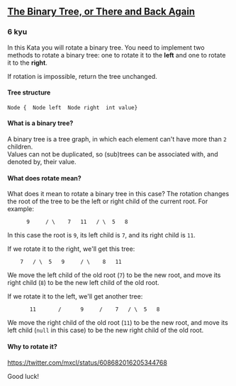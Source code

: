 <h2><a href=https://www.codewars.com/kata/5a6de0ec0136a1761d000093/train/python target="_blank">The Binary Tree, or There and Back Again</a></h2><h3>6 kyu</h3><p>In this Kata you will rotate a binary tree. You need to implement two methods to rotate a binary tree: one to rotate it to the <strong>left</strong> and one to rotate it to the <strong>right</strong>.</p><p>If rotation is impossible, return the tree unchanged.</p><h4 id="tree-structure">Tree structure</h4><pre><code class="language-java"><span class="cm-variable">Node</span> {  <span class="cm-variable">Node</span> <span class="cm-variable">left</span>  <span class="cm-variable">Node</span> <span class="cm-variable">right</span>  <span class="cm-type">int</span> <span class="cm-variable">value</span>}</code></pre><pre style="display: none;"><code class="language-haskell"><span class="cm-keyword">data</span> <span class="cm-variable-2">Tree</span> <span class="cm-variable">a</span> <span class="cm-keyword">=</span> <span class="cm-variable-2">Empty</span>            <span class="cm-variable">|</span> <span class="cm-variable-2">Node</span> { <span class="cm-variable">left</span>, <span class="cm-variable">right</span> <span class="cm-keyword">::</span> <span class="cm-variable-2">Tree</span> <span class="cm-variable">a</span> , <span class="cm-variable">value</span> <span class="cm-keyword">::</span> <span class="cm-variable">a</span> }            <span class="cm-keyword">deriving</span> (<span class="cm-builtin">Show</span>,<span class="cm-builtin">Eq</span>,<span class="cm-variable-2">Foldable</span>)</code></pre><pre style="display: none;"><code class="language-javascript"><span class="cm-variable">Object</span> { <span class="cm-variable">left</span>: <span class="cm-variable">Object</span> <span class="cm-operator">||</span> <span class="cm-atom">null</span>       , <span class="cm-variable">right</span>: <span class="cm-variable">Object</span> <span class="cm-operator">||</span> <span class="cm-atom">null</span>       , <span class="cm-variable">value</span>: <span class="cm-variable">Number</span>       } <span class="cm-operator">||</span> <span class="cm-atom">null</span><span class="cm-variable">Non</span><span class="cm-operator">-</span><span class="cm-atom">null</span> <span class="cm-variable">Objects</span> <span class="cm-variable">will</span> <span class="cm-variable">have</span> <span class="cm-variable">all</span> <span class="cm-variable">their</span> <span class="cm-variable">properties</span></code></pre><h4 id="what-is-a-binary-tree">What is a binary tree?</h4><p>A binary tree is a tree graph, in which each element can't have more than <code>2</code> children.<br>Values can not be duplicated, so (sub)trees can be associated with, and denoted by, their value.</p><h4 id="what-does-rotate-mean">What does rotate mean?</h4><p>What does it mean to rotate a binary tree in this case? The rotation changes the root of the tree to be the left or right child of the current root. For example:</p><pre><code>      9     / \    7   11   / \  5   8</code></pre><p>In this case the root is <code>9</code>, its left child is <code>7</code>, and its right child is <code>11</code>.</p><p>If we rotate it to the right, we'll get this tree:</p><pre><code>    7   / \  5   9     / \    8   11</code></pre><p>We move the left child of the old root (<code>7</code>) to be the new root, and move its right child (<code>8</code>) to be the new left child of the old root.</p><p>If we rotate it to the left, we'll get another tree:</p><pre><code>       11       /      9     /    7   / \  5   8</code></pre><p>We move the right child of the old root (<code>11</code>) to be the new root, and move its left child (<code>null</code> in this case) to be the new right child of the old root.</p><h4 id="why-to-rotate-it">Why to rotate it?</h4><p><a href="https://twitter.com/mxcl/status/608682016205344768" data-turbolinks="false" target="_blank">https://twitter.com/mxcl/status/608682016205344768</a></p><p>Good luck!</p>